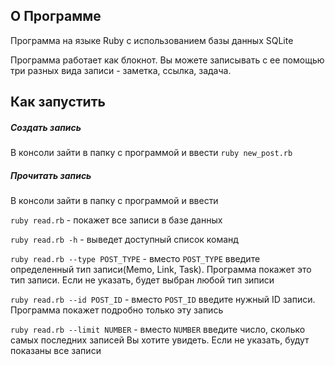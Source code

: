 ## О Программе
Программа на языке Ruby с использованием базы данных SQLite

Программа работает как блокнот. Вы можете записывать с ее помощью три разных вида записи - заметка, ссылка, задача.

## Как запустить
##### Создать запись
В консоли зайти в папку с программой и ввести `ruby new_post.rb`
##### Прочитать запись
В консоли зайти в папку с программой и ввести 

`ruby read.rb` - покажет все записи в базе данных

`ruby read.rb -h` - выведет доступный список команд

`ruby read.rb --type POST_TYPE` - вместо `POST_TYPE` введите определенный тип записи(Memo, Link, Task). Программа покажет это тип записи. Если не указать, будет выбран любой тип зиписи

`ruby read.rb --id POST_ID` - вместо `POST_ID` введите нужный ID записи. Программа покажет подробно только эту запись

`ruby read.rb --limit NUMBER` - вместо `NUMBER` введите число, сколько самых последних записей Вы хотите увидеть. Если не указать, будут показаны все записи 